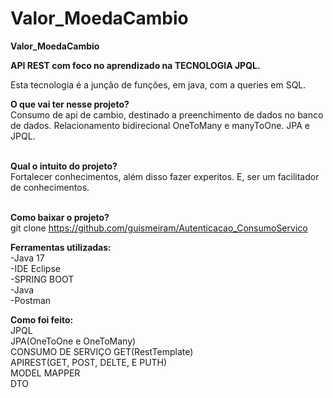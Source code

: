 # Valor_MoedaCambio
<b>Valor_MoedaCambio</b>

<b>API REST com foco no aprendizado na TECNOLOGIA JPQL.</b><br>

Esta tecnologia é a junção de funções, em java, com a queries em SQL.<br>

<b>O que vai ter nesse projeto?</b><br>
Consumo de api de cambio, destinado a preenchimento de dados no banco de dados. Relacionamento bidirecional OneToMany e manyToOne. JPA e JPQL.<br><br>

<b>Qual o intuito do projeto?</b><br>
Fortalecer conhecimentos, além disso fazer experitos. E, ser um facilitador de conhecimentos.<br><br>

<b>Como baixar o projeto?</b><br>
git clone https://github.com/guismeiram/Autenticacao_ConsumoServico

<b>Ferramentas utilizadas:</b><br>
-Java 17<br>
-IDE Eclipse<br>
-SPRING BOOT<br>
-Java<br>
-Postman

<b>Como foi feito:</b><br>
JPQL<br>
JPA(OneToOne e OneToMany)<br>
CONSUMO DE SERVIÇO GET(RestTemplate)<br>
APIREST(GET, POST, DELTE, E PUTH)<br>
MODEL MAPPER<br>
DTO<br>
